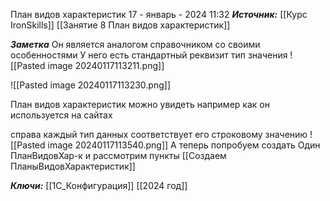 
План видов характеристик
 17 - январь - 2024  11:32 
***Источник:***  [[Курс IronSkills]] [[Занятие 8 План видов характеристик]]

***Заметка*** 
Он является аналогом справочником со своими особенностями
У него есть стандартный реквизит тип значения
![[Pasted image 20240117113211.png]]

![[Pasted image 20240117113230.png]]

План видов характеристик можно увидеть например как он используется на сайтах 

справа каждый тип данных соответствует его строковому значению
![[Pasted image 20240117113540.png]]
А теперь попробуем создать Один ПланВидовХар-к 
и рассмотрим пункты
[[Создаем ПланыВидовХарактеристик]]

***Ключи:*** [[1С_Конфигурация]] [[2024 год]]
